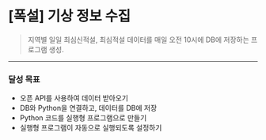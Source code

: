 # [폭설] 기상 정보 수집
> 지역별 일일 최심신적설, 최심적설 데이터를 매일 오전 10시에 DB에 저장하는 프로그램 생성.
------
### 달성 목표
- 오픈 API를 사용하여 데이터 받아오기
- DB와 Python을 연결하고, 데이터를 DB에 저장
- Python 코드를 실행형 프로그램으로 만들기
- 실행형 프로그램이 자동으로 실행되도록 설정하기

